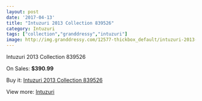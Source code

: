 ```yaml
---
layout: post
date: '2017-04-13'
title: "Intuzuri 2013 Collection 839526"
category: Intuzuri
tags: ["collection","granddressy","intuzuri"]
image: http://img.granddressy.com/12577-thickbox_default/intuzuri-2013-collection-839526.jpg
---
```

Intuzuri 2013 Collection 839526

On Sales: **$390.99**
<a href="https://www.granddressy.com/en/intuzuri/11659-intuzuri-2013-collection-839526.html"><amp-img layout="responsive" width="600" height="600" src="//img.granddressy.com/12577-thickbox_default/intuzuri-2013-collection-839526.jpg" alt="Intuzuri 2013 Collection 839526 0" /></a>

Buy it: [Intuzuri 2013 Collection 839526](https://www.granddressy.com/en/intuzuri/11659-intuzuri-2013-collection-839526.html "Intuzuri 2013 Collection 839526")

View more: [Intuzuri](https://www.granddressy.com/en/302-intuzuri "Intuzuri")